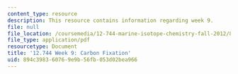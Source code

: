 ```yaml
---
content_type: resource
description: This resource contains information regarding week 9.
file: null
file_location: /coursemedia/12-744-marine-isotope-chemistry-fall-2012/894c398360769e9b56fb053d02bea966_MIT12_744F12_Week9.pdf
file_type: application/pdf
resourcetype: Document
title: '12.744 Week 9: Carbon Fixation'
uid: 894c3983-6076-9e9b-56fb-053d02bea966
---
```

